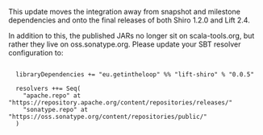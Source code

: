 This update moves the integration away from snapshot and milestone dependencies and onto the final releases of both Shiro 1.2.0 and Lift 2.4. 

In addition to this, the published JARs no longer sit on scala-tools.org, but rather they live on oss.sonatype.org. Please update your SBT resolver configuration to:

<pre><code>
  libraryDependencies += "eu.getintheloop" %% "lift-shiro" % "0.0.5"
  
  resolvers ++= Seq(
    "apache.repo" at "https://repository.apache.org/content/repositories/releases/"
    "sonatype.repo" at "https://oss.sonatype.org/content/repositories/public/"
  )
  
</code></pre>